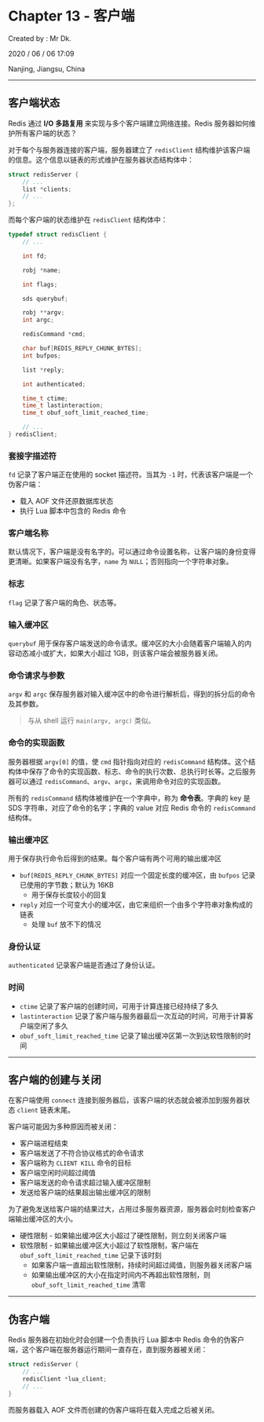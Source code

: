 # Chapter 13 - 客户端

Created by : Mr Dk.

2020 / 06 / 06 17:09

Nanjing, Jiangsu, China

---

## 客户端状态

Redis 通过 **I/O 多路复用** 来实现与多个客户端建立网络连接。Redis 服务器如何维护所有客户端的状态？

对于每个与服务器连接的客户端，服务器建立了 `redisClient` 结构维护该客户端的信息。这个信息以链表的形式维护在服务器状态结构体中：

```c
struct redisServer {
    // ...
    list *clients;
    // ...
};
```

而每个客户端的状态维护在 `redisClient` 结构体中：

```c
typedef struct redisClient {
    // ...

    int fd;

    robj *name;

    int flags;

    sds querybuf;

    robj **argv;
    int argc;

    redisCommand *cmd;

    char buf[REDIS_REPLY_CHUNK_BYTES];
    int bufpos;

    list *reply;

    int authenticated;

    time_t ctime;
    time_t lastinteraction;
    time_t obuf_soft_limit_reached_time;

    // ...
} redisClient;
```

### 套接字描述符

`fd` 记录了客户端正在使用的 socket 描述符。当其为 `-1` 时，代表该客户端是一个伪客户端：

- 载入 AOF 文件还原数据库状态
- 执行 Lua 脚本中包含的 Redis 命令

### 客户端名称

默认情况下，客户端是没有名字的。可以通过命令设置名称，让客户端的身份变得更清晰。如果客户端没有名字，`name` 为 `NULL`；否则指向一个字符串对象。

### 标志

`flag` 记录了客户端的角色、状态等。

### 输入缓冲区

`querybuf` 用于保存客户端发送的命令请求。缓冲区的大小会随着客户端输入的内容动态减小或扩大，如果大小超过 1GB，则该客户端会被服务器关闭。

### 命令请求与参数

`argv` 和 `argc` 保存服务器对输入缓冲区中的命令进行解析后，得到的拆分后的命令及其参数。

> 与从 shell 运行 `main(argv, argc)` 类似。

### 命令的实现函数

服务器根据 `argv[0]` 的值，使 `cmd` 指针指向对应的 `redisCommand` 结构体。这个结构体中保存了命令的实现函数、标志、命令的执行次数、总执行时长等。之后服务器可以通过 `redisCommand`、`argv`、`argc`，来调用命令对应的实现函数。

所有的 `redisCommand` 结构体被维护在一个字典中，称为 **命令表**。字典的 key 是 SDS 字符串，对应了命令的名字；字典的 value 对应 Redis 命令的 `redisCommand` 结构体。

### 输出缓冲区

用于保存执行命令后得到的结果。每个客户端有两个可用的输出缓冲区

- `buf[REDIS_REPLY_CHUNK_BYTES]` 对应一个固定长度的缓冲区，由 `bufpos` 记录已使用的字节数；默认为 16KB
  - 用于保存长度较小的回复
- `reply` 对应一个可变大小的缓冲区，由它来组织一个由多个字符串对象构成的链表
  - 处理 `buf` 放不下的情况

### 身份认证

`authenticated` 记录客户端是否通过了身份认证。

### 时间

- `ctime` 记录了客户端的创建时间，可用于计算连接已经持续了多久
- `lastinteraction` 记录了客户端与服务器最后一次互动的时间，可用于计算客户端空闲了多久
- `obuf_soft_limit_reached_time` 记录了输出缓冲区第一次到达软性限制的时间

---

## 客户端的创建与关闭

在客户端使用 `connect` 连接到服务器后，该客户端的状态就会被添加到服务器状态 `client` 链表末尾。

客户端可能因为多种原因而被关闭：

- 客户端进程结束
- 客户端发送了不符合协议格式的命令请求
- 客户端称为 `CLIENT KILL` 命令的目标
- 客户端空闲时间超过阈值
- 客户端发送的命令请求超过输入缓冲区限制
- 发送给客户端的结果超出输出缓冲区的限制

为了避免发送给客户端的结果过大，占用过多服务器资源，服务器会时刻检查客户端输出缓冲区的大小。

- 硬性限制 - 如果输出缓冲区大小超过了硬性限制，则立刻关闭客户端
- 软性限制 - 如果输出缓冲区大小超过了软性限制，客户端在 `obuf_soft_limit_reached_time` 记录下该时刻
  - 如果客户端一直超出软性限制，持续时间超过阈值，则服务器关闭客户端
  - 如果输出缓冲区的大小在指定时间内不再超出软性限制，则 `obuf_soft_limit_reached_time` 清零

---

## 伪客户端

Redis 服务器在初始化时会创建一个负责执行 Lua 脚本中 Redis 命令的伪客户端，这个客户端在服务器运行期间一直存在，直到服务器被关闭：

```c
struct redisServer {
    // ...
    redisClient *lua_client;
    // ...
}
```

而服务器载入 AOF 文件而创建的伪客户端将在载入完成之后被关闭。
